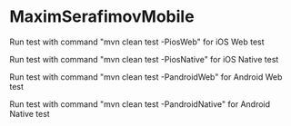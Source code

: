 # MaximSerafimovMobile

Run test with command "mvn clean test -PiosWeb" for iOS Web test

Run test with command "mvn clean test -PiosNative" for iOS Native test

Run test with command "mvn clean test -PandroidWeb" for Android Web test

Run test with command "mvn clean test -PandroidNative" for Android Native test
